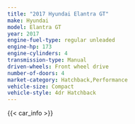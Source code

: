 ```yaml
---
title: "2017 Hyundai Elantra GT"
make: Hyundai
model: Elantra GT
year: 2017
engine-fuel-type: regular unleaded
engine-hp: 173
engine-cylinders: 4
transmission-type: Manual
driven-wheels: Front wheel drive
number-of-doors: 4
market-category: Hatchback,Performance
vehicle-size: Compact
vehicle-style: 4dr Hatchback
---
```


{{< car_info >}}
